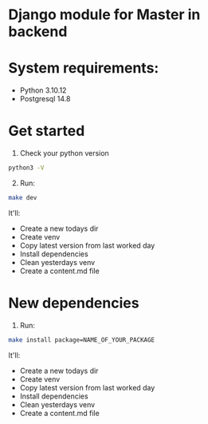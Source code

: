 # Django module for Master in backend


# System requirements:

- Python 3.10.12
- Postgresql 14.8


# Get started

1. Check your python version
`````bash
python3 -V
`````

2. Run:
`````bash
make dev
`````

It'll:
- Create a new todays dir
- Create venv 
- Copy latest version from last worked day
- Install dependencies
- Clean yesterdays venv
- Create a content.md file

# New dependencies
1. Run:
   
````bash
make install package=NAME_OF_YOUR_PACKAGE
````


It'll:
- Create a new todays dir
- Create venv 
- Copy latest version from last worked day
- Install dependencies
- Clean yesterdays venv
- Create a content.md file
